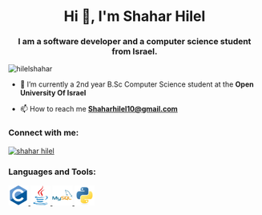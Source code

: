 <h1 align="center">Hi 👋, I'm Shahar Hilel</h1>
<h3 align="center">I am a software developer and a computer science student from Israel.</h3>

<p align="left"> <img src="https://komarev.com/ghpvc/?username=hilelshahar&label=Profile%20views&color=0e75b6&style=flat" alt="hilelshahar" /> </p>

- 🌱 I’m currently a 2nd year B.Sc Computer Science student at the **Open University Of Israel**

- 📫 How to reach me **Shaharhilel10@gmail.com**

<h3 align="left">Connect with me:</h3>
<p align="left">
<a href="https://linkedin.com/in/shahar hilel" target="blank"><img align="center" src="https://raw.githubusercontent.com/rahuldkjain/github-profile-readme-generator/master/src/images/icons/Social/linked-in-alt.svg" alt="shahar hilel" height="30" width="40" /></a>
</p>

<h3 align="left">Languages and Tools:</h3>
<p align="left"> <a href="https://www.cprogramming.com/" target="_blank" rel="noreferrer"> <img src="https://raw.githubusercontent.com/devicons/devicon/master/icons/c/c-original.svg" alt="c" width="40" height="40"/> </a> <a href="https://www.java.com" target="_blank" rel="noreferrer"> <img src="https://raw.githubusercontent.com/devicons/devicon/master/icons/java/java-original.svg" alt="java" width="40" height="40"/> </a> <a href="https://www.mysql.com/" target="_blank" rel="noreferrer"> <img src="https://raw.githubusercontent.com/devicons/devicon/master/icons/mysql/mysql-original-wordmark.svg" alt="mysql" width="40" height="40"/> </a> <a href="https://www.python.org" target="_blank" rel="noreferrer"> <img src="https://raw.githubusercontent.com/devicons/devicon/master/icons/python/python-original.svg" alt="python" width="40" height="40"/> </a> </p>
